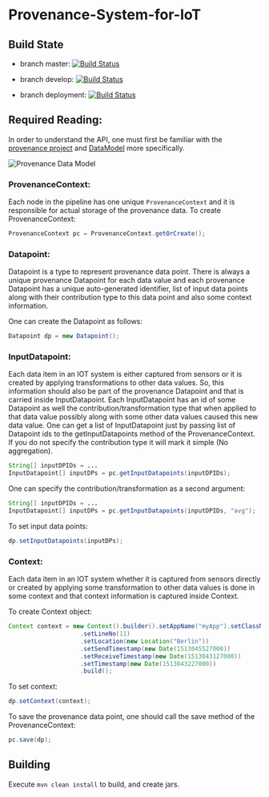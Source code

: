 # Provenance-System-for-IoT

## Build State

* branch master: [![Build Status](https://travis-ci.org/Krymnos/Provenance-System-for-IoT.svg?branch=master)](https://travis-ci.org/Krymnos/Provenance-System-for-IoT)

* branch develop: [![Build Status](https://travis-ci.org/Krymnos/Provenance-System-for-IoT.svg?branch=develop)](https://travis-ci.org/Krymnos/Provenance-System-for-IoT) 

* branch deployment: [![Build Status](https://travis-ci.org/Krymnos/Provenance-System-for-IoT.svg?branch=deployment)](https://travis-ci.org/Krymnos/Provenance-System-for-IoT) 



## Required Reading:
In order to understand the API, one must first be familiar with the [provenance project](https://github.com/Krymnos/IDP/issues/21) and [DataModel](https://github.com/Krymnos/IDP/issues/11) more specifically.

![Provenance Data Model](https://image.ibb.co/mk7CXG/Data_Model_for_IDP_V2_1.png)

### ProvenanceContext:
Each node in the pipeline has one unique `ProvenanceContext` and it is responsible for actual storage of the provenance data.
To create ProvenanceContext:

```java
ProvenanceContext pc = ProvenanceContext.getOrCreate();
```

### Datapoint:
Datapoint is a type to represent provenance data point. There is always a unique provenance Datapoint for each data value and each provenance Datapoint has a unique auto-generated identifier, list of input data points along with their contribution type to this data point and also some context information.

One can create the Datapoint as follows:

```java
Datapoint dp = new Datapoint();
```

### InputDatapoint:
Each data item in an IOT system is either captured from sensors or it is created by applying transformations to other data values. So, this information should also be part of the provenance Datapoint and that is carried inside InputDatapoint. Each InputDatapoint has an id of some Datapoint as well the contribution/transformation type that when applied to that data value possibly along with some other data values caused this new data value.
One can get a list of InputDatapoint just by passing list of Datapoint ids to the getInputDatapoints method of the ProvenanceContext. If you do not specify the contribution type it will mark it simple (No aggregation).

```java
String[] inputDPIDs = ...
InputDatapoint[] inputDPs = pc.getInputDatapoints(inputDPIDs);
```

One can specify the contribution/transformation as a second argument:

```java
String[] inputDPIDs = ...
InputDatapoint[] inputDPs = pc.getInputDatapoints(inputDPIDs, "avg");
```

To set input data points:

```java
dp.setInputDatapoints(inputDPs);
```

### Context:
Each data item in an IOT system whether it is captured from sensors directly or created by applying some transformation to other data values is done in some context and that context information is captured inside Context.

To create Context object:

```java
Context context = new Context().builder().setAppName("myApp").setClassName("MainClass.java")
                    .setLineNo(11)
                    .setLocation(new Location("Berlin"))
                    .setSendTimestamp(new Date(1513045527000))
                    .setReceiveTimestamp(new Date(1513043127000))
                    .setTimestamp(new Date(1513043227000))
                    .build();
```
                    
To set context:

```java
dp.setContext(context);
```

To save the provenance data point, one should call the save method of the ProvenanceContext:

```java
pc.save(dp);
```
## Building

Execute `mvn clean install` to build, and create jars.
